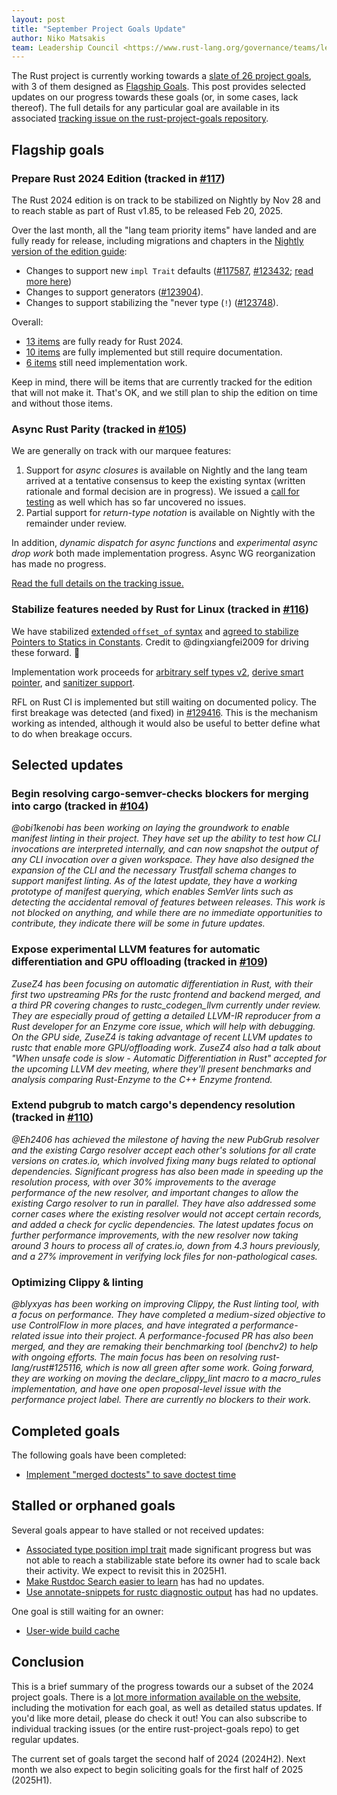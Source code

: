 ```yaml
---
layout: post
title: "September Project Goals Update"
author: Niko Matsakis
team: Leadership Council <https://www.rust-lang.org/governance/teams/leadership-council>
---
```


The Rust project is currently working towards a [slate of 26 project goals](https://rust-lang.github.io/rust-project-goals/2024h2/goals.html), with 3 of them designed as [Flagship Goals](https://rust-lang.github.io/rust-project-goals/2024h2/goals.html#flagship-goals). This post provides selected updates on our progress towards these goals (or, in some cases, lack thereof). The full details for any particular goal are available in its associated [tracking issue on the rust-project-goals repository](https://github.com/rust-lang/rust-project-goals/milestone/2).

## Flagship goals

### Prepare Rust 2024 Edition (tracked in [#117])

[#117]: https://github.com/rust-lang/rust-project-goals/issues/117

The Rust 2024 edition is on track to be stabilized on Nightly by Nov 28 and to reach stable as part of Rust v1.85, to be released Feb 20, 2025.

Over the last month, all the "lang team priority items" have landed and are fully ready for release, including migrations and chapters in the [Nightly version of the edition guide](https://doc.rust-lang.org/nightly/edition-guide/rust-2024/index.html):

* Changes to support new `impl Trait` defaults ([#117587], [#123432]; [read more here](https://blog.rust-lang.org/2024/09/05/impl-trait-capture-rules.html))
* Changes to support generators ([#123904][]).
* Changes to support stabilizing the "never type (`!`) ([#123748][]).

[#117587]: https://github.com/rust-lang/rust/issues/117587
[#123432]: https://github.com/rust-lang/rust/issues/123432
[#123904]: https://github.com/rust-lang/rust/issues/123904
[#123748]: https://github.com/rust-lang/rust/issues/123748

Overall:

* [13 items](https://github.com/rust-lang/rust/issues?q=label%3AS-tracking-ready-for-edition+is%3Aclosed) are fully ready for Rust 2024.
* [10 items](https://github.com/rust-lang/rust/issues?q=label%3AA-edition-2024%20label%3AC-tracking-issue%20-label%3AS-tracking-ready-for-edition%2CS-tracking-impl-incomplete%20-label%3At-libs%20) are fully implemented but still require documentation.
* [6 items](https://github.com/rust-lang/rust/issues?q=label%3AA-edition-2024%20label%3AC-tracking-issue%20-label%3AS-tracking-ready-for-edition%20label%3AS-tracking-impl-incomplete%20-label%3At-libs%20) still need implementation work.

Keep in mind, there will be items that are currently tracked for the edition that will not make it.  That's OK, and we still plan to ship the edition on time and without those items.

### Async Rust Parity (tracked in [#105])

[#105]: https://github.com/rust-lang/rust-project-goals/issues/105
[#129629]: https://github.com/rust-lang/rust/issues/129629

We are generally on track with our marquee features: 

1. Support for *async closures* is available on Nightly and the lang team arrived at a tentative consensus to keep the existing syntax (written rationale and formal decision are in progress). We issued a [call for testing](https://blog.rust-lang.org/inside-rust/2024/08/09/async-closures-call-for-testing.html) as well which has so far uncovered no issues.
2. Partial support for *return-type notation* is available on Nightly with the remainder under review. 

In addition, *dynamic dispatch for async functions* and *experimental async drop work* both made implementation progress. Async WG reorganization has made no progress. 

[Read the full details on the tracking issue.](https://github.com/rust-lang/rust-project-goals/issues/105#issuecomment-2361474377)

### Stabilize features needed by Rust for Linux (tracked in [#116])

[#116]: https://github.com/rust-lang/rust-project-goals/issues/116

We have stabilized [extended `offset_of` syntax](https://github.com/rust-lang/rust/pull/128284) and [agreed to stabilize Pointers to Statics in Constants](https://github.com/rust-lang/rust/issues/128183). Credit to @dingxiangfei2009 for driving these forward. 💜

Implementation work proceeds for [arbitrary self types v2](https://github.com/rust-lang/rust/issues/44874#issuecomment-2314739657), [derive smart](https://github.com/rust-lang/rust/pull/125048) [pointer](https://github.com/rust-lang/rust/pull/129467), and [sanitizer support](https://github.com/rust-lang/rust/pull/128348).

RFL on Rust CI is implemented but still waiting on documented policy. The first breakage was detected (and fixed) in [#129416](https://github.com/rust-lang/rust/pull/129416). This is the mechanism working as intended, although it would also be useful to better define what to do when breakage occurs.

## Selected updates

### Begin resolving cargo-semver-checks blockers for merging into cargo (tracked in [#104])

[#104]: https://github.com/rust-lang/rust-project-goals/issues/104

*@obi1kenobi has been working on laying the groundwork to enable manifest linting in their project. They have set up the ability to test how CLI invocations are interpreted internally, and can now snapshot the output of any CLI invocation over a given workspace. They have also designed the expansion of the CLI and the necessary Trustfall schema changes to support manifest linting. As of the latest update, they have a working prototype of manifest querying, which enables SemVer lints such as detecting the accidental removal of features between releases. This work is not blocked on anything, and while there are no immediate opportunities to contribute, they indicate there will be some in future updates.*

### Expose experimental LLVM features for automatic differentiation and GPU offloading (tracked in [#109])

[#109]: https://github.com/rust-lang/rust-project-goals/issues/104

*ZuseZ4 has been focusing on automatic differentiation in Rust, with their first two upstreaming PRs for the rustc frontend and backend merged, and a third PR covering changes to rustc_codegen_llvm currently under review. They are especially proud of getting a detailed LLVM-IR reproducer from a Rust developer for an Enzyme core issue, which will help with debugging. On the GPU side, ZuseZ4 is taking advantage of recent LLVM updates to rustc that enable more GPU/offloading work. ZuseZ4 also had a talk about "When unsafe code is slow - Automatic Differentiation in Rust" accepted for the upcoming LLVM dev meeting, where they'll present benchmarks and analysis comparing Rust-Enzyme to the C++ Enzyme frontend.*

### Extend pubgrub to match cargo's dependency resolution (tracked in [#110])

[#110]: https://github.com/rust-lang/rust-project-goals/issues/110

*@Eh2406 has achieved the milestone of having the new PubGrub resolver and the existing Cargo resolver accept each other's solutions for all crate versions on crates.io, which involved fixing many bugs related to optional dependencies. Significant progress has also been made in speeding up the resolution process, with over 30% improvements to the average performance of the new resolver, and important changes to allow the existing Cargo resolver to run in parallel. They have also addressed some corner cases where the existing resolver would not accept certain records, and added a check for cyclic dependencies. The latest updates focus on further performance improvements, with the new resolver now taking around 3 hours to process all of crates.io, down from 4.3 hours previously, and a 27% improvement in verifying lock files for non-pathological cases.*

### Optimizing Clippy & linting

*@blyxyas has been working on improving Clippy, the Rust linting tool, with a focus on performance. They have completed a medium-sized objective to use ControlFlow in more places, and have integrated a performance-related issue into their project. A performance-focused PR has also been merged, and they are remaking their benchmarking tool (benchv2) to help with ongoing efforts. The main focus has been on resolving rust-lang/rust#125116, which is now all green after some work. Going forward, they are working on moving the declare_clippy_lint macro to a macro_rules implementation, and have one open proposal-level issue with the performance project label. There are currently no blockers to their work.*

## Completed goals

The following goals have been completed:

* [Implement "merged doctests" to save doctest time](https://github.com/rust-lang/rust-project-goals/issues/103)

## Stalled or orphaned goals

Several goals appear to have stalled or not received updates:

* [Associated type position impl trait](https://github.com/rust-lang/rust-project-goals/issues/103) made significant progress but was not able to reach a stabilizable state before its owner had to scale back their activity. We expect to revisit this in 2025H1.
* [Make Rustdoc Search easier to learn](https://github.com/rust-lang/rust-project-goals/issues/112) has had no updates.
* [Use annotate-snippets for rustc diagnostic output](https://github.com/rust-lang/rust-project-goals/issues/123) has had no updates.

One goal is still waiting for an owner:

* [User-wide build cache](https://github.com/rust-lang/rust-project-goals/issues/124)

## Conclusion

This is a brief summary of the progress towards our a subset of the 2024 project goals. There is a [lot more information available on the website](https://rust-lang.github.io/rust-project-goals/2024h2/goals.html), including the motivation for each goal, as well as detailed status updates. If you'd like more detail, please do check it out! You can also subscribe to individual tracking issues (or the entire rust-project-goals repo) to get regular updates.

The current set of goals target the second half of 2024 (2024H2). Next month we also expect to begin soliciting goals for the first half of 2025 (2025H1).